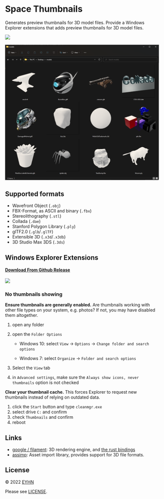 # Space Thumbnails

Generates preview thumbnails for 3D model files. Provide a Windows Explorer extensions that adds preview thumbnails for 3D model files.

![](https://img.shields.io/github/downloads/eyhn/space-thumbnails/total)

![screenshot](./screenshot.png)

## Supported formats

* Wavefront Object (`.obj`)
* FBX-Format, as ASCII and binary (`.fbx`)
* Stereolithography (`.stl`)
* Collada (`.dae`)
* Stanford Polygon Library (`.ply`)
* glTF2.0 (`.glb`/`.glTF`)
* Extensible 3D (`.x3d`/`.x3db`)
* 3D Studio Max 3DS (`.3ds`)

## Windows Explorer Extensions

#### **[Download From Github Release](https://github.com/EYHN/space-thumbnails/releases)**

[![](https://img.shields.io/github/v/release/eyhn/space-thumbnails?display_name=tag&sort=semver)](https://github.com/EYHN/space-thumbnails/releases)

### No thumbnails showing

**Ensure thumbnails are generally enabled.** Are thumbnails working with other file types on your system, e.g. photos? If not, you may have disabled them altogether.


1. open any folder
2. open the `Folder Options`

    * Windows 10: select `View` → `Options` → `Change folder and search options`

    * Windows 7: select `Organize` → `Folder and search options`

3. Select the `View` tab
4. in `Advanced settings`, make sure the `Always show icons, never thumbnails` option is not checked



**Clear your thumbnail cache.** This forces Explorer to request new thumbnails instead of relying on outdated data.

1. click the `Start` button and type `cleanmgr.exe`
2. select drive `C:` and confirm
3. check `Thumbnails` and confirm
4. reboot

## Links

* [google / filament](https://github.com/google/filament): 3D rendering engine, and [the rust bindings](https://github.com/EYHN/rust-filament)
* [assimp](https://github.com/assimp/assimp): Asset import library, provides support for 3D file formats.

## License

© 2022 [EYHN](https://github.com/EYHN)

Please see [LICENSE](./LICENSE).